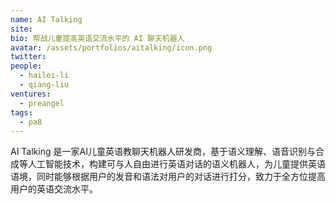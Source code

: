 ```yaml
---
name: AI Talking
site: 
bio: 帮战儿童提高英语交流水平的 AI 聊天机器人
avatar: /assets/portfolios/aitalking/icon.png
twitter: 
people:
  - hailei-li
  - qiang-liu
ventures:
  - preangel
tags:
  - pa8
---
```


AI Talking 是一家AI儿童英语教聊天机器人研发商，基于语义理解、语音识别与合成等人工智能技术，构建可与人自由进行英语对话的语义机器人，为儿童提供英语语境，同时能够根据用户的发音和语法对用户的对话进行打分，致力于全方位提高用户的英语交流水平。

